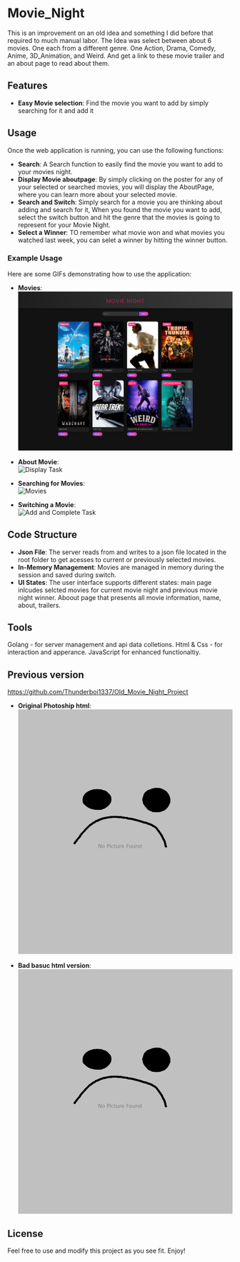 # Movie_Night
This is an improvement on an old idea and something I did before that required to much manual labor. The Idea was select between about 6 movies. One each from a different genre. One Action, Drama, Comedy, Anime, 3D_Animation, and Weird. And get a link to these movie trailer and an about page to read about them.


## Features

- **Easy Movie selection**: Find the movie you want to add by simply searching for it and add it



## Usage

Once the web application is running, you can use the following functions:

- **Search**: A Search function to easily find the movie you want to add to your movies night.
- **Display Movie aboutpage**: By simply clicking on the poster for any of your selected or searched movies, you will display the AboutPage, where you can learn more about your selected movie.
- **Search and Switch**: Simply search for a movie you are thinking about adding and search for it, When you found the movie you want to add, select the switch button and hit the genre that the movies is going to represent for your Movie Night.
- **Select a Winner**: TO remember what movie won and what movies you watched last week, you can selet a winner by hitting the winner button.

### Example Usage

Here are some GIFs demonstrating how to use the application:

- **Movies**:  
  ![Movies](Documentation/Movie_Night_mainpg.png)

- **About Movie**:  
  ![Display Task](Documentation/Moive_NightAbout.GIF)

- **Searching for Movies**:  
  ![Movies](Documentation/Movie_NightSearchpge.GIF)

- **Switching a Movie**:  
  ![Add and Complete Task](Documentation/Movie_Nightaddfunc.GIF.png)


## Code Structure

- **Json File**: The server reads from and writes to a json file located in the root folder to get acesses to current or previously selected movies.
- **In-Memory Management**: Movies are managed in memory during the session and saved during switch.
- **UI States**: The user interface supports different states: main page inlcudes selcted movies for current movie night and previous movie night winner. Aboout page that presents all movie information, name, about, trailers.

## Tools

Golang - for server management and api data colletions.
Html & Css - for interaction and apperance.
JavaScript for enhanced functionaltiy.

## Previous version
https://github.com/Thunderboi1337/Old_Movie_Night_Project


- **Original Photoship html**:  
  ![Old project](static/images/No-Picture-Found.png)

- **Bad basuc html version**:  
  ![Older project html](static/images/No-Picture-Found.png)

## License

Feel free to use and modify this project as you see fit. Enjoy!
